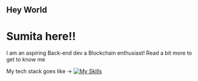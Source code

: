 ## Hey World 
# Sumita here!!

I am an aspiring Back-end dev a Blockchain enthusiast!
Read a bit more to get to know me 

My tech stack goes like ->
[![My Skills](https://skillicons.dev/icons?i=c,java,py,solidity,ai,linux,ubuntu,git,github&perline=4)](https://skillicons.dev)

<!--
**httpsumita/httpsumita** is a ✨ _special_ ✨ repository because its `README.md` (this file) appears on your GitHub profile.

Here are some ideas to get you started:

- 🔭 I’m currently working on ...
- 🌱 I’m currently learning ...
- 👯 I’m looking to collaborate on ...
- 🤔 I’m looking for help with ...
- 💬 Ask me about ...
- 📫 How to reach me: ...
- 😄 Pronouns: ...
- ⚡ Fun fact: ...
-->
